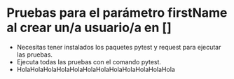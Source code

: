 # Pruebas para el parámetro firstName al crear un/a usuario/a en []
- Necesitas tener instalados los paquetes pytest y request para ejecutar las pruebas.
- Ejecuta todas las pruebas con el comando pytest.
- HolaHolaHolaHolaHolaHolaHolaHolaHolaHolaHolaHola